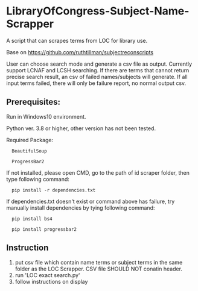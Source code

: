 # LibraryOfCongress-Subject-Name-Scrapper  

A script that can scrapes terms from LOC for library use.

Base on  https://github.com/ruthtillman/subjectreconscripts

User can choose search mode and generate a csv file as output.
Currently support LCNAF and LCSH searching.
If there are terms that cannot return precise search result, an csv of failed names/subjects will generate.
If all input terms failed, there will only be failure report, no normal output csv.

## Prerequisites:  

   Run in Windows10 environment. 
   
   Python ver. 3.8 or higher, other version has not been tested. 
   
   Required Package: 
      
      BeautifulSoup 
	  
	  ProgressBar2  
      
   If not installed, please open CMD, go to the path of id scraper folder, then type following command:
   
	  pip install -r dependencies.txt  

   If dependencies.txt doesn't exist or command above has failure, try manually install dependencies by tying following command:
      
      pip install bs4  
	  
	  pip install progressbar2  
	
## Instruction
1. put csv file which contain name terms or subject terms in the same folder as the LOC Scrapper. CSV file SHOULD NOT conatin header.
2. run 'LOC exact search.py'  
3. follow instructions on display  